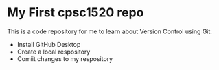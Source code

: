 # My First cpsc1520 repo
This is a code repository for me to learn about Version Control using Git.

- Install GitHub Desktop
- Create a local respository
- Comiit changes to my respository